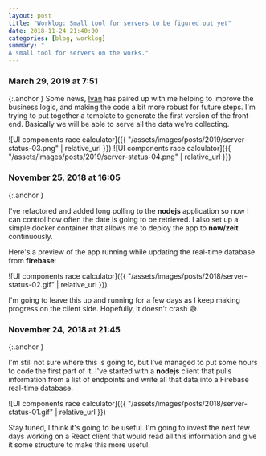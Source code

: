 ```yaml
---
layout: post
title: "Worklog: Small tool for servers to be figured out yet"
date: 2018-11-24 21:40:00
categories: [blog, worklog]
summary: "
A small tool for servers on the works."
---
```


### March 29, 2019 at 7:51
{:.anchor }
Some news, [Iván](http://ivanguardado.com) has paired up with me helping to improve the business logic, and making the code a bit more robust for future steps. I'm trying to put together a template to generate the first version of the front-end. Basically we will be able to serve all the data we're collecting.

![UI components race calculator]({{ "/assets/images/posts/2019/server-status-03.png" | relative_url }})
![UI components race calculator]({{ "/assets/images/posts/2019/server-status-04.png" | relative_url }})

### November 25, 2018 at 16:05
{:.anchor }

I've refactored and added long polling to the **nodejs** application so now I can control how often the date is going to be retrieved. I also set up a simple docker container that allows me to deploy the app to **now/zeit** continuously.

Here's a preview of the app running while updating the real-time database from **firebase**:

![UI components race calculator]({{ "/assets/images/posts/2018/server-status-02.gif" | relative_url }})

I'm going to leave this up and running for a few days as I keep making progress on the client side. Hopefully, it doesn't crash 😅.

### November 24, 2018 at 21:45
{:.anchor }

I'm still not sure where this is going to, but I've managed to put some hours to code the first part of it. I've started with a **nodejs** client that pulls information from a list of endpoints and write all that data into a Firebase real-time database.

![UI components race calculator]({{ "/assets/images/posts/2018/server-status-01.gif" | relative_url }})

Stay tuned, I think it's going to be useful. I'm going to invest the next few days working on a React client that would read all this information and give it some structure to make this more useful.